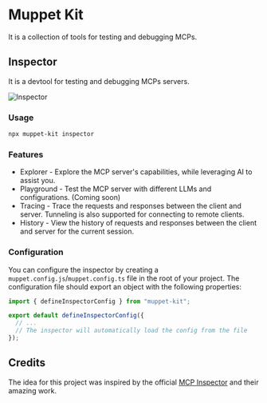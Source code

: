 # Muppet Kit

It is a collection of tools for testing and debugging MCPs.

## Inspector

It is a devtool for testing and debugging MCPs servers.

![Inspector](public/inspector.png)

### Usage

```bash
npx muppet-kit inspector
```

### Features

- Explorer - Explore the MCP server's capabilities, while leveraging AI to assist you.
- Playground - Test the MCP server with different LLMs and configurations. (Coming soon)
- Tracing - Trace the requests and responses between the client and server. Tunneling is also supported for connecting to remote clients.
- History - View the history of requests and responses between the client and server for the current session.

### Configuration

You can configure the inspector by creating a `muppet.config.js`/`muppet.config.ts` file in the root of your project. The configuration file should export an object with the following properties:

```ts
import { defineInspectorConfig } from "muppet-kit";

export default defineInspectorConfig({
  // ...
  // The inspector will automatically load the config from the file
});
```

## Credits

The idea for this project was inspired by the official [MCP Inspector](https://github.com/modelcontextprotocol/inspector) and their amazing work.
